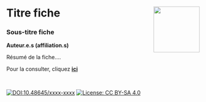 # Titre fiche [<img src="https://rzine.fr/img/Rzine_logo.png"  align="right" width="120"/>](http://rzine.fr/)
### Sous-titre fiche
**Auteur.e.s (affiliation.s)**
<br/>  

Résumé de la fiche....


Pour la consulter, cliquez [**ici**](https://rzine-reviews.github.io/rzine_regionalisation/)

<br/>  

[![DOI:10.48645/xxxx-xxxx](https://zenodo.org/badge/DOI/10.48645/xxxx-xxxx.svg)](https://doi.org/10.48645/xxxx-xxxx)
[![License: CC BY-SA 4.0](https://img.shields.io/badge/License-CC%20BY--SA%204.0-lightgrey.svg)](http://creativecommons.org/licenses/by-sa/4.0/)
